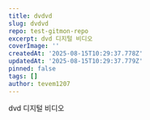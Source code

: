 ```yaml
---
title: dvdvd
slug: dvdvd
repo: test-gitmon-repo
excerpt: dvd 디지털 비디오
coverImage: ''
createdAt: '2025-08-15T10:29:37.778Z'
updatedAt: '2025-08-15T10:29:37.779Z'
pinned: false
tags: []
author: tevem1207
---
```

dvd 디지털 비디오
